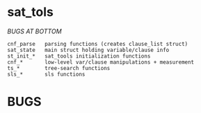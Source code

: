 sat_tols
========

*BUGS AT BOTTOM*

    cnf_parse   parsing functions (creates clause_list struct)
    sat_state   main struct holding variable/clause info
    st_init_*   sat_tools initialization functions
    cnf_*       low-level var/clause manipulations + measurement
    ts_*        tree-search functions
    sls_*       sls functions


BUGS
====



